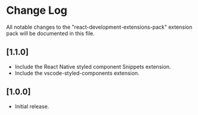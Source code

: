 # Change Log

All notable changes to the "react-development-extensions-pack" extension pack will be documented in this file.

## [1.1.0]

- Include the React Native styled component Snippets extension.
- Include the vscode-styled-components extension.

## [1.0.0]

- Initial release.
